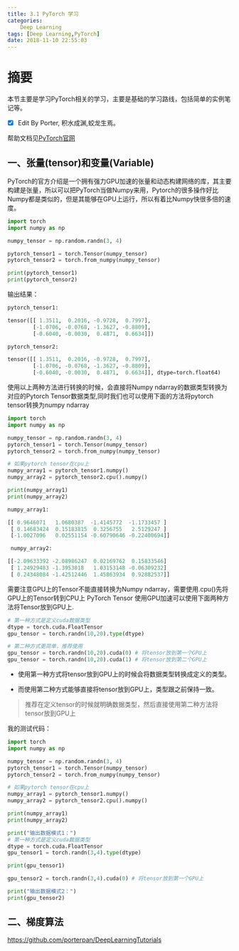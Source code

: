 ```yaml
---
title: 3.1 PyTorch 学习
categories:      
    Deep Learning      
tags: [Deep Learning,PyTorch]
date: 2018-11-10 22:55:03
---
```


# 摘要

本节主要是学习PyTorch相关的学习，主要是基础的学习路线，包括简单的实例笔记等。

- [x] Edit By Porter, 积水成渊,蛟龙生焉。

<!-- more -->

帮助文档见[PyTorch官网](https://pytorch.org/tutorials/)

## 一、张量(tensor)和变量(Variable)

PyTorch的官方介绍是一个拥有强力GPU加速的张量和动态构建网络的库，其主要构建是张量，所以可以把PyTorch当做Numpy来用，Pytorch的很多操作好比Numpy都是类似的，但是其能够在GPU上运行，所以有着比Numpy快很多倍的速度。

```Python
import torch
import numpy as np

numpy_tensor = np.random.randn(3, 4)

pytorch_tensor1 = torch.Tensor(numpy_tensor)
pytorch_tensor2 = torch.from_numpy(numpy_tensor)

print(pytorch_tensor1)
print(pytorch_tensor2)
```
输出结果：

```Python
pytorch_tensor1:

tensor([[ 1.3511,  0.2016, -0.9728,  0.7997],
        [-1.0706, -0.0768, -1.3627, -0.8809],
        [-0.6040, -0.0030,  0.4871,  0.6634]])
```

```Python
pytorch_tensor2:

tensor([[ 1.3511,  0.2016, -0.9728,  0.7997],
        [-1.0706, -0.0768, -1.3627, -0.8809],
        [-0.6040, -0.0030,  0.4871,  0.6634]], dtype=torch.float64)
```

使用以上两种方法进行转换的时候，会直接将Numpy ndarray的数据类型转换为对应的Pytorch Tensor数据类型,同时我们也可以使用下面的方法将pytorch tensor转换为numpy ndarray

```Python
import torch
import numpy as np

numpy_tensor = np.random.randn(3, 4)
pytorch_tensor1 = torch.Tensor(numpy_tensor)
pytorch_tensor2 = torch.from_numpy(numpy_tensor)

# 如果pytorch tensor在cpu上
numpy_array1 = pytorch_tensor1.numpy()
numpy_array2 = pytorch_tensor2.cpu().numpy()

print(numpy_array1)
print(numpy_array2)
```

```Python 
numpy_array1:

[[ 0.9646071   1.0680387  -1.4145772  -1.1733457 ]
 [ 0.14683424  0.15183815  0.3256755   2.5129247 ]
 [-1.0027096   0.02551154 -0.60790646 -0.22400694]]

 numpy_array2:

[[-2.09633392 -2.08986247  0.02169762  0.15833546]
 [ 1.24929483 -1.3953018   1.03153148 -0.06309232]
 [ 0.24348084 -1.42512446  1.45863934  0.92882537]]
```

需要注意GPU上的Tensor不能直接转换为Numpy ndarray，需要使用.cpu()先将GPU上的Tensor转到CPU上 PyTorch Tensor 使用GPU加速可以使用下面两种方法将Tensor放到GPU上.

```Python
# 第一种方式是定义cuda数据类型
dtype = torch.cuda.FloatTensor
gpu_tensor = torch.randn(10,20).type(dtype)

# 第二种方式更简单，推荐使用
gpu_tensor = torch.randn(10,20).cuda(0) # 将tensor放到第一个GPU上
gpu_tensor = torch.randn(10,20).cuda(1) # 将tensor放到第二个GPU上
```

* 使用第一种方式将tensor放到GPU上的时候会将数据类型转换成定义的类型。

* 而使用第二种方式能够直接将tensor放到GPU上，类型跟之前保持一致。

> 推荐在定义tensor的时候就明确数据类型，然后直接使用第二种方法将tensor放到GPU上

我的测试代码：

```Python
import torch
import numpy as np

numpy_tensor = np.random.randn(3, 4)
pytorch_tensor1 = torch.Tensor(numpy_tensor)
pytorch_tensor2 = torch.from_numpy(numpy_tensor)

# 如果pytorch tensor在cpu上
numpy_array1 = pytorch_tensor1.numpy()
numpy_array2 = pytorch_tensor2.cpu().numpy()

print(numpy_array1)
print(numpy_array2)

print("输出数据模式1：")
# 第一种方式是定义cuda数据类型
dtype = torch.cuda.FloatTensor
gpu_tensor1 = torch.randn(3,4).type(dtype)

print(gpu_tensor1)

gpu_tensor2 = torch.randn(3,4).cuda(0) # 将tensor放到第一个GPU上

print("输出数据模式2：")
print(gpu_tensor2)
```

## 二、梯度算法

https://github.com/porterpan/DeepLearningTutorials


